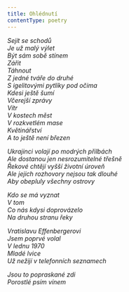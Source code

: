 ```yaml
---
title: Ohlédnutí
contentType: poetry
---
```


<section>

_Sejít se schodů  
Je už malý výlet  
Být sám sobě stínem  
Zářit  
Táhnout  
Z jedné tváře do druhé  
S igelitovými pytlíky pod očima  
Kdesi ještě šumí  
Včerejší zprávy  
Vítr  
V kostech měst  
V rozkvetlém mase  
Květinářství  
A to ještě není březen_

</section>

<section>

_Ukrajinci volají po modrých přilbách  
Ale dostanou jen nesrozumitelné třešně  
Řekové chtějí vyšší životní úroveň  
Ale jejich rozhovory nejsou tak dlouhé  
Aby obepluly všechny ostrovy_

</section>

<section>

_Kdo se má vyznat  
V tom  
Co nás kdysi doprovázelo  
Na druhou stranu řeky_

</section>

<section>

_Vratislavu Effenbergerovi  
Jsem poprvé volal  
V lednu 1970  
Mladé lvice  
Už nežijí v telefonních seznamech_

</section>

<section>

_Jsou to popraskané zdi  
Porostlé psím vínem_

</section>
